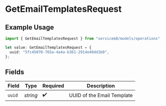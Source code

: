 # GetEmailTemplatesRequest

## Example Usage

```typescript
import { GetEmailTemplatesRequest } from "servicem8/models/operations";

let value: GetEmailTemplatesRequest = {
  uuid: "5fc45070-765a-4a4a-b361-2914e40dd1b0",
};
```

## Fields

| Field                      | Type                       | Required                   | Description                |
| -------------------------- | -------------------------- | -------------------------- | -------------------------- |
| `uuid`                     | *string*                   | :heavy_check_mark:         | UUID of the Email Template |
